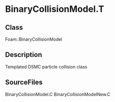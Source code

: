 # BinaryCollisionModel.T 
## Class
Foam::BinaryCollisionModel

## Description
Templated DSMC particle collision class

## SourceFiles
BinaryCollisionModel.C
BinaryCollisionModelNew.C

